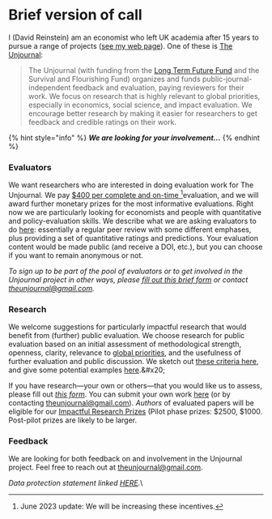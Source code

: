 # Brief version of call

I (David Reinstein) am an economist who left UK academia after 15 years to pursue a range of projects ([see my web page](http://davidreinstein.org/)). One of these is [The Unjournal](http://127.0.0.1:5000/o/-MfFk4CTSGwVOPkwnRgx/s/-MkORcaM5xGxmrnczq25/):

> The Unjournal (with funding from the [Long Term Future Fund](https://funds.effectivealtruism.org/funds/far-future) and the Survival and Flourishing Fund) organizes and funds public-journal-independent feedback and evaluation, paying reviewers for their work. We focus on research that is highly relevant to global priorities, especially in economics, social science, and impact evaluation. We encourage better research by making it easier for researchers to get feedback and credible ratings on their work.

{% hint style="info" %}
_**We are looking for your involvement...**_
{% endhint %}

### **Evaluators**

We want researchers who are interested in doing evaluation work for The Unjournal. We pay [$400 per complete and on-time ](#user-content-fn-1)[^1]evaluation, and we will award further monetary prizes for the most informative evaluations. Right now we are particularly looking for economists and people with quantitative and policy-evaluation skills. We describe what we are asking evaluators to do [here](https://effective-giving-marketing.gitbook.io/unjournal-x-ea-and-global-priorities-research/key-issues-explanations-faq/policies-and-templates/guideline-for-evaluators): essentially a regular peer review with some different emphases, plus providing a set of quantitative ratings and predictions. Your evaluation content would be made public (and receive a DOI, etc.), but you can choose if you want to remain anonymous or not.

_To sign up to be part of the pool of evaluators or to get involved in the Unjournal project in other ways, please_ [_fill out this brief form_](https://airtable.com/shrW9xpIrxNGfxkXW) _or contact theunjournal@gmail.com._

### **Research**

We welcome suggestions for particularly impactful research that would benefit from (further) public evaluation. We choose research for public evaluation based on an initial assessment of methodological strength, openness, clarity, relevance to [global priorities](broken-reference), and the usefulness of further evaluation and public discussion. We sketch out [these criteria here](https://effective-giving-marketing.gitbook.io/unjournal-x-ea-and-global-priorities-research/policies-projects-evaluation-workflow/policies-and-templates/considering-projects), and give some potential examples [here](https://forum.effectivealtruism.org/posts/kftzYdmZf4nj2ExN7/what-pivotal-and-useful-research-would-you-like-to-see#Some\_suggested\_\_sort\_of\_things\_we\_might\_be\_looking\_for\_).&#x20;

If you have research—your own or others—that you would like us to assess, please fill out [_this form_](https://airtable.com/shrdHHI0zK7rkJCP3). You can submit your own work [here](https://unjournaldev.cloud68.co/login) (or by contacting [theunjournal@gmail.com](mailto:theunjournal@gmail.com)). _Authors_ of evaluated papers will be eligible for our [Impactful Research Prizes](impactful-research-prize/) (Pilot phase prizes: $2500, $1000. Post-pilot prizes are likely to be larger.

### **Feedback**

We are looking for both feedback on and involvement in the Unjournal project. Feel free to reach out at [theunjournal@gmail.com](mailto:theunjournal@gmail.com).

_Data protection statement linked_ [_HERE_](https://bit.ly/46y0LqH)_._\


[^1]: June 2023 update: We will be increasing these incentives.
